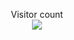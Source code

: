 <p align="center">
  Visitor count<br>
  <img src="https://profile-counter.glitch.me/G-GuerraTW/count.svg" />
</p>

<!--
**G-GuerraTW/G-GuerraTW** is a ✨ _special_ ✨ repository because its `README.md` (this file) appears on your GitHub profile.

Here are some ideas to get you started:

- 🔭 I’m currently working on ...
- 🌱 I’m currently learning ...
- 👯 I’m looking to collaborate on ...
- 🤔 I’m looking for help with ...
- 💬 Ask me about ...
- 📫 How to reach me: ...
- 😄 Pronouns: ...
- ⚡ Fun fact: ...
-->
